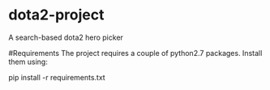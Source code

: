 # dota2-project
A search-based dota2 hero picker

#Requirements
The project requires a couple of python2.7 packages. Install them using:

pip install -r requirements.txt
